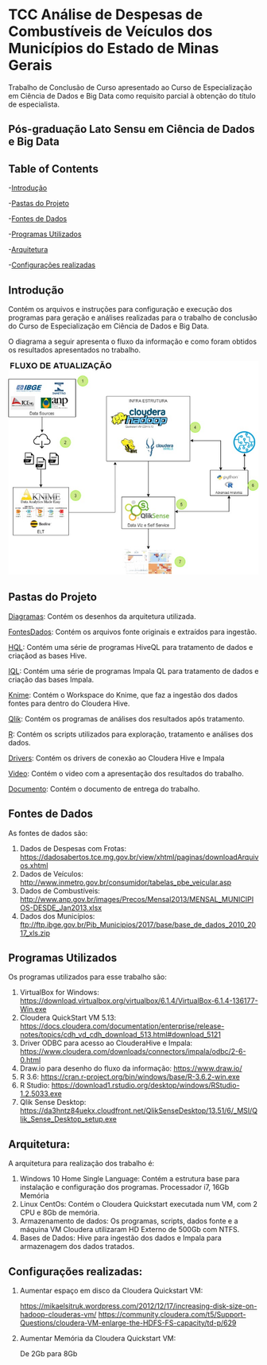 # TCC Análise de Despesas de Combustíveis de Veículos dos Municípios do Estado de Minas Gerais

Trabalho de Conclusão de Curso apresentado ao Curso de Especialização em Ciência de Dados e Big Data como requisito parcial à obtenção do título de especialista.

## Pós-graduação Lato Sensu em Ciência de Dados e Big Data

## Table of Contents

-[Introdução](#introdução)

-[Pastas do Projeto](#pastas_do_projeto)

-[Fontes de Dados](#fontes-de-dados)

-[Programas Utilizados](#programas-utilizados)

-[Arquitetura](#arquitetura)

-[Configurações realizadas](#configurações-realizadas)


## Introdução

Contém os arquivos e instruções para configuração e     execução dos programas para geração e análises realizadas para o trabalho de conclusão do Curso de Especialização em Ciência de Dados e Big Data.

O diagrama a seguir apresenta o fluxo da informação e como foram obtidos os resultados apresentados no trabalho.

![Diagrama](https://github.com/pbergo/TCC_Entrega/blob/master/Diagramas/DIAGRAM%20DE%20ELT%20v03.jpg)

## Pastas do Projeto

[Diagramas](https://github.com/pbergo/TCC_Entrega/tree/master/Diagramas): Contém os desenhos da arquitetura utilizada.

[FontesDados](https://github.com/pbergo/TCC_Entrega/tree/master/Fontes_de_Dados): Contém os arquivos fonte originais e extraídos para ingestão.

[HQL](https://github.com/pbergo/TCC_Entrega/tree/master/HQL): Contém uma série de programas HiveQL para tratamento de dados e criaçãod as bases Hive.

[IQL](https://github.com/pbergo/TCC_Entrega/tree/master/IQL): Contém uma série de programas Impala QL para tratamento de dados e criação das bases Impala.

[Knime](https://github.com/pbergo/TCC_Entrega/tree/master/KNIME): Contém o Workspace do Knime, que faz a ingestão dos dados fontes para dentro do Cloudera Hive.

[Qlik](https://github.com/pbergo/TCC_Entrega/tree/master/Qlik): Contém os programas de análises dos resultados após tratamento.

[R](https://github.com/pbergo/TCC_Entrega/tree/master/R): Contém os scripts utilizados para exploração, tratamento e análises dos dados.

[Drivers](https://github.com/pbergo/TCC_Entrega/tree/master/Drivers): Contém os drivers de conexão ao Cloudera Hive e Impala

[Video](https://github.com/pbergo/TCC_Entrega/tree/master/Video): Contém o video com a apresentação dos resultados do trabalho.

[Documento](https://github.com/pbergo/TCC_Entrega/tree/master/Documentacao): Contém o documento de entrega do trabalho.


## Fontes de Dados
As fontes de dados são:

1. Dados de Despesas com Frotas: https://dadosabertos.tce.mg.gov.br/view/xhtml/paginas/downloadArquivos.xhtml
2. Dados de Veículos: http://www.inmetro.gov.br/consumidor/tabelas_pbe_veicular.asp
3. Dados de Combustíveis: http://www.anp.gov.br/images/Precos/Mensal2013/MENSAL_MUNICIPIOS-DESDE_Jan2013.xlsx
4. Dados dos Municípios: ftp://ftp.ibge.gov.br/Pib_Municipios/2017/base/base_de_dados_2010_2017_xls.zip

## Programas Utilizados
Os programas utilizados para esse trabalho são:

1. VirtualBox for Windows: https://download.virtualbox.org/virtualbox/6.1.4/VirtualBox-6.1.4-136177-Win.exe
2. Cloudera QuickStart VM 5.13: https://docs.cloudera.com/documentation/enterprise/release-notes/topics/cdh_vd_cdh_download_513.html#download_5121
3. Driver ODBC para acesso ao ClouderaHive e Impala: https://www.cloudera.com/downloads/connectors/impala/odbc/2-6-0.html
4. Draw.io para desenho do fluxo da informação: https://www.draw.io/
5. R 3.6: https://cran.r-project.org/bin/windows/base/R-3.6.2-win.exe
6. R Studio: https://download1.rstudio.org/desktop/windows/RStudio-1.2.5033.exe
7. Qlik Sense Desktop: https://da3hntz84uekx.cloudfront.net/QlikSenseDesktop/13.51/6/_MSI/Qlik_Sense_Desktop_setup.exe

## Arquitetura:
A arquitetura para realização dos trabalho é:

1. Windows 10 Home Single Language: Contém a estrutura base para instalação e configuração dos programas. Processador i7, 16Gb Memória
2. Linux CentOs: Contém o Cloudera Quickstart executada num VM, com 2 CPU e 8Gb de memória.  
3. Armazenamento de dados: Os programas, scripts, dados fonte e a máquina VM Cloudera utilizaram HD Externo de 500Gb com NTFS.
4. Bases de Dados: Hive para ingestão dos dados e Impala para armazenagem dos dados tratados.



## Configurações realizadas:
1. Aumentar espaço em disco da Cloudera Quickstart VM:

    https://mikaelsitruk.wordpress.com/2012/12/17/increasing-disk-size-on-hadoop-clouderas-vm/
    https://community.cloudera.com/t5/Support-Questions/cloudera-VM-enlarge-the-HDFS-FS-capacity/td-p/629

2. Aumentar Memória da Cloudera Quickstart VM:

    De 2Gb para 8Gb

